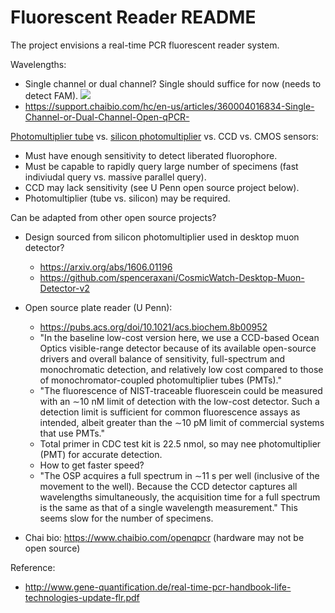 # Fluorescent Reader README

The project envisions a real-time PCR fluorescent reader system.

Wavelengths:

- Single channel or dual channel?  Single should suffice for now (needs to detect FAM).
![](https://www.thermofisher.com/us/en/home/technical-resources/technical-reference-library/real-time-digital-PCR-instruments-support-center/7500-real-time-pcr-systems-support/7500-real-time-pcr-systems-support-getting-started/jcr:content/MainParsys/accordion_2e43/itemspar/accordionitem_e431/itemParsys/image_dabc/foregroundimg.img.320.high.jpg/1548183793593.jpg)
- https://support.chaibio.com/hc/en-us/articles/360004016834-Single-Channel-or-Dual-Channel-Open-qPCR-

[Photomultiplier tube](https://en.wikipedia.org/wiki/Photomultiplier_tube) vs. [silicon photomultiplier](https://en.wikipedia.org/wiki/Silicon_photomultiplier) vs. CCD vs. CMOS sensors:

- Must have enough sensitivity to detect liberated fluorophore.
- Must be capable to rapidly query large number of specimens (fast indiviudal query vs. massive parallel query).
- CCD may lack sensitivity (see U Penn open source project below).
- Photomultiplier (tube vs. silicon) may be required.

Can be adapted from other open source projects?

- Design sourced from silicon photomultiplier used in desktop muon detector?
    - https://arxiv.org/abs/1606.01196
    - https://github.com/spenceraxani/CosmicWatch-Desktop-Muon-Detector-v2
    
- Open source plate reader (U Penn):  
    - https://pubs.acs.org/doi/10.1021/acs.biochem.8b00952 
    - "In the baseline low-cost version here, we use a CCD-based Ocean Optics visible-range detector because of its available open-source drivers and overall balance of sensitivity, full-spectrum and monochromatic detection, and relatively low cost compared to those of monochromator-coupled photomultiplier tubes (PMTs)."
    - "The fluorescence of NIST-traceable fluorescein could be measured with an ∼10 nM limit of detection with the low-cost detector. Such a detection limit is sufficient for common fluorescence assays as intended, albeit greater than the ∼10 pM limit of commercial systems that use PMTs."
    - Total primer in CDC test kit is 22.5 nmol, so may nee photomultiplier (PMT) for accurate detection.
    - How to get faster speed?
    - "The OSP acquires a full spectrum in ∼11 s per well (inclusive of the movement to the well). Because the CCD detector captures all wavelengths simultaneously, the acquisition time for a full spectrum is the same as that of a single wavelength measurement."  This seems slow for the number of specimens.
    
- Chai bio:  https://www.chaibio.com/openqpcr (hardware may not be open source)

Reference:

- http://www.gene-quantification.de/real-time-pcr-handbook-life-technologies-update-flr.pdf
